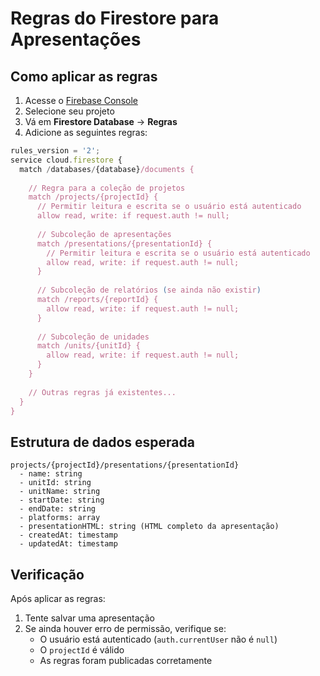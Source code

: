 # Regras do Firestore para Apresentações

## Como aplicar as regras

1. Acesse o [Firebase Console](https://console.firebase.google.com)
2. Selecione seu projeto
3. Vá em **Firestore Database** → **Regras**
4. Adicione as seguintes regras:

```javascript
rules_version = '2';
service cloud.firestore {
  match /databases/{database}/documents {
    
    // Regra para a coleção de projetos
    match /projects/{projectId} {
      // Permitir leitura e escrita se o usuário está autenticado
      allow read, write: if request.auth != null;
      
      // Subcoleção de apresentações
      match /presentations/{presentationId} {
        // Permitir leitura e escrita se o usuário está autenticado
        allow read, write: if request.auth != null;
      }
      
      // Subcoleção de relatórios (se ainda não existir)
      match /reports/{reportId} {
        allow read, write: if request.auth != null;
      }
      
      // Subcoleção de unidades
      match /units/{unitId} {
        allow read, write: if request.auth != null;
      }
    }
    
    // Outras regras já existentes...
  }
}
```

## Estrutura de dados esperada

```
projects/{projectId}/presentations/{presentationId}
  - name: string
  - unitId: string
  - unitName: string
  - startDate: string
  - endDate: string
  - platforms: array
  - presentationHTML: string (HTML completo da apresentação)
  - createdAt: timestamp
  - updatedAt: timestamp
```

## Verificação

Após aplicar as regras:
1. Tente salvar uma apresentação
2. Se ainda houver erro de permissão, verifique se:
   - O usuário está autenticado (`auth.currentUser` não é `null`)
   - O `projectId` é válido
   - As regras foram publicadas corretamente
